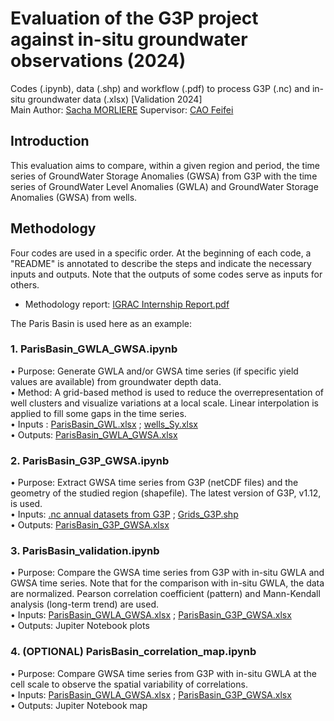 # Evaluation of the G3P project against in-situ groundwater observations (2024) 
Codes (.ipynb), data (.shp) and workflow (.pdf) to process G3P (.nc) and in-situ groundwater data (.xlsx) [Validation 2024]   
Main Author: [Sacha MORLIERE](https://github.com/SachaMORLIERE)
Supervisor: [CAO Feifei](https://github.com/Feifei0526)
## Introduction  
This evaluation aims to compare, within a given region and period, the time series of GroundWater Storage Anomalies (GWSA) from G3P with the time series of GroundWater Level Anomalies (GWLA) and GroundWater Storage Anomalies (GWSA) from wells.  
## Methodology  
Four codes are used in a specific order. At the beginning of each code, a "README" is annotated to describe the steps and indicate the necessary inputs and outputs. Note that the outputs of some codes serve as inputs for others.   
- Methodology report: [IGRAC Internship Report.pdf](https://github.com/UNIGRAC/G3P-Validation-2/blob/bc0d56ede5a386bfe8f9c2f8f047730db3c31116/IGRAC%20Internship%20Report.pdf)

The Paris Basin is used here as an example:  
### 1. ParisBasin_GWLA_GWSA.ipynb  
•	Purpose: Generate GWLA and/or GWSA time series (if specific yield values are available) from groundwater depth data.  
•	Method: A grid-based method is used to reduce the overrepresentation of well clusters and visualize variations at a local scale. Linear interpolation is applied to fill some gaps in the time series.  
•	Inputs : [ParisBasin_GWL.xlsx](https://github.com/UNIGRAC/G3P-Validation-2/blob/bc0d56ede5a386bfe8f9c2f8f047730db3c31116/Paris_Basin%20-%20DEMO/1%20In%20Situ/ParisBasin_GWL.xlsx) ; [wells_Sy.xlsx](https://github.com/UNIGRAC/G3P-Validation-2/blob/bc0d56ede5a386bfe8f9c2f8f047730db3c31116/Paris_Basin%20-%20DEMO/1%20In%20Situ/wells_Sy.xlsx)  
•	Outputs: [ParisBasin_GWLA_GWSA.xlsx](https://github.com/UNIGRAC/G3P-Validation-2/blob/bc0d56ede5a386bfe8f9c2f8f047730db3c31116/Paris_Basin%20-%20DEMO/1%20In%20Situ/ParisBasin_GWLA_GWSA.xlsx)  
### 2. ParisBasin_G3P_GWSA.ipynb  
•	Purpose: Extract GWSA time series from G3P (netCDF files) and the geometry of the studied region (shapefile). The latest version of G3P, v1.12, is used.  
•	Inputs: [.nc annual datasets from G3P](https://github.com/UNIGRAC/G3P-Validation-2/tree/bc0d56ede5a386bfe8f9c2f8f047730db3c31116/Paris_Basin%20-%20DEMO/2_G3P_dates) ; [Grids_G3P.shp](https://github.com/UNIGRAC/G3P-Validation-2/blob/f03c6b4424135eddf017a791ba9c28c08da3a2d0/Paris_Basin%20-%20DEMO/2_G3P_dates/Grids_G3P.shp)    
•	Outputs: [ParisBasin_G3P_GWSA.xlsx](https://github.com/UNIGRAC/G3P-Validation-2/blob/bc0d56ede5a386bfe8f9c2f8f047730db3c31116/Paris_Basin%20-%20DEMO/2_G3P_dates/ParisBasin_G3P_GWSA.xlsx)  
### 3. ParisBasin_validation.ipynb  
•	Purpose: Compare the GWSA time series from G3P with in-situ GWLA and GWSA time series. Note that for the comparison with in-situ GWLA, the data are normalized. Pearson correlation coefficient (pattern) and Mann-Kendall analysis (long-term trend) are used.  
•	Inputs: [ParisBasin_GWLA_GWSA.xlsx](https://github.com/UNIGRAC/G3P-Validation-2/blob/bc0d56ede5a386bfe8f9c2f8f047730db3c31116/Paris_Basin%20-%20DEMO/3%20Comparisons/ParisBasin_GWLA_GWSA.xlsx) ; [ParisBasin_G3P_GWSA.xlsx](https://github.com/UNIGRAC/G3P-Validation-2/blob/bc0d56ede5a386bfe8f9c2f8f047730db3c31116/Paris_Basin%20-%20DEMO/3%20Comparisons/ParisBasin_G3P_GWSA.xlsx)  
•	Outputs: Jupiter Notebook plots  
### 4. (OPTIONAL) ParisBasin_correlation_map.ipynb  
•	Purpose: Compare GWSA time series from G3P with in-situ GWLA at the cell scale to observe the spatial variability of correlations.  
•	Inputs: [ParisBasin_GWLA_GWSA.xlsx](https://github.com/UNIGRAC/G3P-Validation-2/blob/bc0d56ede5a386bfe8f9c2f8f047730db3c31116/Paris_Basin%20-%20DEMO/3%20Comparisons/ParisBasin_GWLA_GWSA.xlsx) ; [ParisBasin_G3P_GWSA.xlsx](https://github.com/UNIGRAC/G3P-Validation-2/blob/bc0d56ede5a386bfe8f9c2f8f047730db3c31116/Paris_Basin%20-%20DEMO/3%20Comparisons/ParisBasin_G3P_GWSA.xlsx)   
•	Outputs: Jupiter Notebook map   

